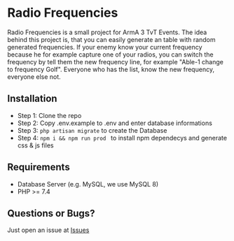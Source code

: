 # Radio Frequencies

Radio Frequencies is a small project for ArmA 3 TvT Events. The idea behind this project is, that you can easily generate an table with random generated frequencies. If your enemy know your current frequency because he for example capture one of your radios, you can switch the frequency by tell them the new frequency line, for example "Able-1 change to frequency Golf". Everyone who has the list, know the new frequency, everyone else not.

## Installation
- Step 1: Clone the repo
- Step 2: Copy .env.example to .env and enter database informations
- Step 3: ```php artisan migrate``` to create the Database
- Step 4: ```npm i && npm run prod ``` to install npm dependecys and generate css & js files

## Requirements
- Database Server (e.g. MySQL, we use MySQL 8)
- PHP >= 7.4

## Questions or Bugs?
Just open an issue at [Issues](https://github.com/101JgBtl/Radio-Generator/issues)
